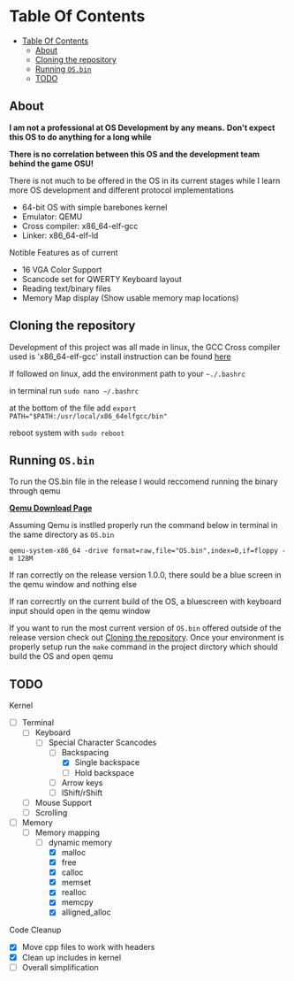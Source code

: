 # Table Of Contents

- [Table Of Contents](#table-of-contents)
  - [About](#about)
  - [Cloning the repository](#cloning-the-repository)
  - [Running `OS.bin`](#running-osbin)
  - [TODO](#todo)

## About

**I am not a professional at OS Development by any means.**
**Don't expect this OS to do anything for a long while**

**There is no correlation between this OS and the development team behind the game OSU!**

There is not much to be offered in the OS in its current stages while I learn more OS development and different protocol implementations

- 64-bit OS with simple barebones kernel
- Emulator: QEMU
- Cross compiler: x86_64-elf-gcc
- Linker: x86_64-elf-ld

Notible Features as of current

- 16 VGA Color Support
- Scancode set for QWERTY Keyboard layout
- Reading text/binary files
- Memory Map display (Show usable memory map locations)

## Cloning the repository

Development of this project was all made in linux, the GCC Cross compiler used is 'x86_64-elf-gcc' install instruction can be found [here](https://github.com/Absurdponcho/GCCBuildCommands)

If followed on linux, add the environment path to your `~./.bashrc`
  
  in terminal run `sudo nano ~/.bashrc`
  
  at the bottom of the file add `export PATH="$PATH:/usr/local/x86_64elfgcc/bin"`
  
  reboot system with `sudo reboot`

## Running `OS.bin`

To run the OS.bin file in the release I would reccomend running the binary through qemu

**[Qemu Download Page](https://www.qemu.org/download/)**

Assuming Qemu is instlled properly run the command below in terminal in the same directory as `OS.bin`

`qemu-system-x86_64 -drive format=raw,file="OS.bin",index=0,if=floppy -m 128M`

If ran correctly on the release version 1.0.0, there sould be a blue screen in the qemu window and nothing else

If ran correcrtly on the current build of the OS, a bluescreen with keyboard input should open in the qemu window

If you want to run the most current version of `OS.bin` offered outside of the release version check out [Cloning the repository](#cloning-the-repository). Once your environment is properly setup run the `make` command in the project dirctory which should build the OS and open qemu

## TODO

Kernel

- [ ] Terminal
  - [ ] Keyboard
    - [ ] Special Character Scancodes
      - [ ] Backspacing
        - [X] Single backspace
        - [ ] Hold backspace
      - [ ] Arrow keys
      - [ ] lShift/rShift
  - [ ] Mouse Support
  - [ ] Scrolling
- [ ] Memory
  - [ ] Memory mapping
    - [ ] dynamic memory
      - [X] malloc
      - [X] free
      - [X] calloc
      - [X] memset
      - [X] realloc
      - [X] memcpy
      - [X] alligned_alloc

Code Cleanup

- [X] Move cpp files to work with headers
- [X] Clean up includes in kernel
- [ ] Overall simplification
